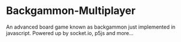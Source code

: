 # Backgammon-Multiplayer
An advanced board game known as backgammon just implemented in javascript. Powered up by socket.io, p5js and more...
